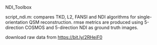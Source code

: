 NDI_Toolbox

script_ndi.m: compares TKD, L2, FANSI and NDI algorithms for single-orientation QSM reconstruction. 
rmse metrics are produced using 5-direction COSMOS and 5-direction NDI as ground truth images. 

download raw data from https://bit.ly/2RHeiF0
